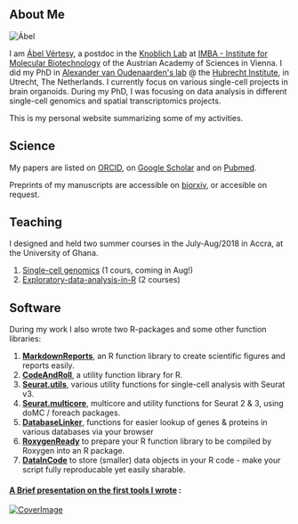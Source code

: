 ## About Me

![Ábel](https://raw.githubusercontent.com/vertesy/vertesy.github.io/master/images/pics_AV/profile%202016-01-22_17.49.19.edit.small.jpg)

I am [Ábel Vértesy](https://github.com/vertesy), a postdoc in the [Knoblich Lab](https://www.imba.oeaw.ac.at/research/juergen-knoblich/) at [IMBA - Institute for Molecular Biotechnology](https://www.imba.oeaw.ac.at/?L=EN) of the Austrian Academy of Sciences in Vienna. I did my PhD in [Alexander van Oudenaarden's lab](http://www.hubrecht.eu/onderzoekers/van-oudenaarden-group/) @ the [Hubrecht Institute](http://www.hubrecht.eu), in Utrecht, The Netherlands. I currently focus on various single-cell projects in brain organoids. During my PhD, I was focusing on data analysis in different single-cell genomics and spatial transcriptomics projects. 

This is my personal website summarizing some of my activities. 


## Science

My papers are listed on [ORCID](https://orcid.org/0000-0001-6075-5702), on [Google Scholar](https://scholar.google.nl/citations?user=EugkUHAAAAAJ&hl=nl&oi=ao) and on [Pubmed](https://www.ncbi.nlm.nih.gov/pubmed/?term=Vertesy+A%5BAuthor%5D).

Preprints of my manuscripts are accessible on [biorxiv](https://www.biorxiv.org/search/author1%3AVertesy%20numresults%3A10%20sort%3Arelevance-rank%20format_result%3Astandard), or accesible on request.



## Teaching

I designed and held two summer courses in the July-Aug/2018 in Accra, at the University of Ghana.

1. [Single-cell genomics](https://vertesy.github.io/Single-Cell-Omics-Course/) (1 cours, coming in Aug!)
2. [Exploratory-data-analysis-in-R](https://vertesy.github.io/Exploratory-data-analysis-in-R/) (2 courses)



## Software

During my work I also wrote two R-packages and some other function libraries:

1. [**MarkdownReports**](https://vertesy.github.io/MarkdownReports), an R function library to create scientific figures and reports easily.
2. [**CodeAndRoll**](https://vertesy.github.io/CodeAndRoll), a utility function library for R.
3. [**Seurat.utils**](https://vertesy.github.io/Seurat.utils), various utility functions for single-cell analysis with Seurat v3.
4. [**Seurat.multicore**](https://vertesy.github.io/Seurat.multicore), multicore and utility functions for Seurat 2 & 3, using doMC / foreach packages.
5. [**DatabaseLinker**](https://vertesy.github.io/DatabaseLinke.R), functions for easier lookup of genes & proteins in various databases via your browser
6. [**RoxygenReady**](https://vertesy.github.io/RoxygenReady) to prepare your R function library to be compiled by Roxygen into an R package.
7. [**DataInCode**](https://vertesy.github.io/DataInCode) to store (smaller) data objects in your R code - make your script fully reproducable yet easily sharable. 





#### [A Brief presentation on the first tools I wrote](https://docs.google.com/presentation/d/1shVYLLhLhbcIIWNbiAgrugtqeZh_VRgKiLr_BvgAWEc/embed?start=false&loop=false&delayms=5000#slide=id.p4) :

[![CoverImage](https://snag.gy/BMPxIl.jpg)](https://docs.google.com/presentation/d/1shVYLLhLhbcIIWNbiAgrugtqeZh_VRgKiLr_BvgAWEc/embed?start=false&loop=false&delayms=5000#slide=id.p4)

